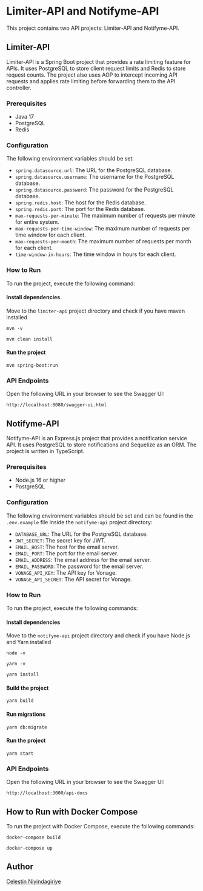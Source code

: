 # Limiter-API and Notifyme-API

This project contains two API projects: Limiter-API and Notifyme-API.

## Limiter-API

Limiter-API is a Spring Boot project that provides a rate limiting feature for APIs. It uses PostgreSQL to store client request limits and Redis to store request counts. The project also uses AOP to intercept incoming API requests and applies rate limiting before forwarding them to the API controller.

### Prerequisites

- Java 17
- PostgreSQL
- Redis

### Configuration

The following environment variables should be set:

- `spring.datasource.url`: The URL for the PostgreSQL database.
- `spring.datasource.username`: The username for the PostgreSQL database.
- `spring.datasource.password`: The password for the PostgreSQL database.
- `spring.redis.host`: The host for the Redis database.
- `spring.redis.port`: The port for the Redis database.
- `max-requests-per-minute`: The maximum number of requests per minute for entire system.
- `max-requests-per-time-window`: The maximum number of requests per time window for each client.
- `max-requests-per-month`: The maximum number of requests per month for each client.
- `time-window-in-hours`: The time window in hours for each client.

### How to Run

To run the project, execute the following command:

#### Install dependencies

Move to the `limiter-api` project directory and check if you have maven installed

```shell
mvn -v
```

```shell
mvn clean install
```

#### Run the project

```shell
mvn spring-boot:run
```

### API Endpoints

Open the following URL in your browser to see the Swagger UI:

```shell
http://localhost:8080/swagger-ui.html
```

## Notifyme-API

Notifyme-API is an Express.js project that provides a notification service API. It uses PostgreSQL to store notifications and Sequelize as an ORM. The project is written in TypeScript.

### Prerequisites

- Node.js 16 or higher
- PostgreSQL

### Configuration

The following environment variables should be set and can be found in the `.env.example` file inside the `notifyme-api` project directory:

- `DATABASE_URL`: The URL for the PostgreSQL database.
- `JWT_SECRET`: The secret key for JWT.
- `EMAIL_HOST`: The host for the email server.
- `EMAIL_PORT`: The port for the email server.
- `EMAIL_ADDRESS`: The email address for the email server.
- `EMAIL_PASSWORD`: The password for the email server.
- `VONAGE_API_KEY`: The API key for Vonage.
- `VONAGE_API_SECRET`: The API secret for Vonage.

### How to Run

To run the project, execute the following commands:

#### Install dependencies

Move to the `notifyme-api` project directory and check if you have Node.js and Yarn installed

```shell
node -v
```

```shell
yarn -v
```

```shell
yarn install
```

#### Build the project

```shell
yarn build
```

#### Run migrations

```shell
yarn db:migrate
```

#### Run the project

```shell
yarn start
```

### API Endpoints

Open the following URL in your browser to see the Swagger UI:

```shell
http://localhost:3000/api-docs
```

## How to Run with Docker Compose

To run the project with Docker Compose, execute the following commands:

```shell
docker-compose build
```

```shell
docker-compose up
```

## Author

[Celestin Niyindagiriye](https://github.com/nicele08)
